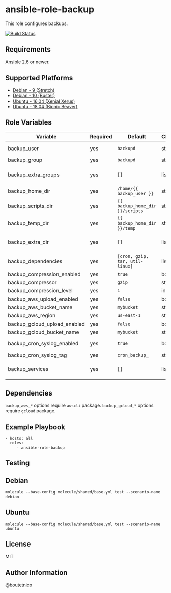 ansible-role-backup
===================

This role configures backups.

[![Build Status](https://travis-ci.org/boutetnico/ansible-role-backup.svg?branch=master)](https://travis-ci.org/boutetnico/ansible-role-backup)

Requirements
------------

Ansible 2.6 or newer.

Supported Platforms
-------------------
- [Debian - 9 (Stretch)](https://wiki.debian.org/DebianStretch)
- [Debian - 10 (Buster)](https://wiki.debian.org/DebianBuster)
- [Ubuntu - 16.04 (Xenial Xerus)](http://releases.ubuntu.com/16.04/)
- [Ubuntu - 18.04 (Bionic Beaver)](http://releases.ubuntu.com/18.04/)


Role Variables
--------------

| Variable                     | Required | Default                         | Choices   | Comments                                    |
|------------------------------|----------|---------------------------------|-----------|---------------------------------------------|
| backup_user                  | yes      | `backupd`                       | string    | User who runs backup scripts                |
| backup_group                 | yes      | `backupd`                       | string    |                                             |
| backup_extra_groups          | yes      | `[]`                            | list      | Add `backup_user` to additional groups      |
| backup_home_dir              | yes      | `/home/{{ backup_user }}`       | string    |                                             |
| backup_scripts_dir           | yes      | `{{ backup_home_dir }}/scripts` | string    |                                             |
| backup_temp_dir              | yes      | `{{ backup_home_dir }}/temp`    | string    |                                             |
| backup_extra_dir             | yes      | `[]`                            | list      | Create additional directories if needed     |
| backup_dependencies          | yes      | `[cron, gzip, tar, util-linux]` | list      |                                             |
| backup_compression_enabled   | yes      | `true`                          | bool      |                                             |
| backup_compressor            | yes      | `gzip`                          | string    |                                             |
| backup_compression_level     | yes      | `1`                             | int       |                                             |
| backup_aws_upload_enabled    | yes      | `false`                         | bool      |                                             |
| backup_aws_bucket_name       | yes      | `mybucket`                      | string    |                                             |
| backup_aws_region            | yes      | `us-east-1`                     | string    |                                             |
| backup_gcloud_upload_enabled | yes      | `false`                         | bool      |                                             |
| backup_gcloud_bucket_name    | yes      | `mybucket`                      | string    |                                             |
| backup_cron_syslog_enabled   | yes      | `true`                          | bool      | Log script output to syslog                 |
| backup_cron_syslog_tag       | yes      | `cron_backup_`                  | string    |                                             |
| backup_services              | yes      | `[]`                            | list      | Scripts to install. See `defaults/main.yml` |

Dependencies
------------

`backup_aws_*` options require `awscli` package.
`backup_gcloud_*` options require `gcloud` package.

Example Playbook
----------------

    - hosts: all
      roles:
         - ansible-role-backup

Testing
-------

## Debian

`molecule --base-config molecule/shared/base.yml test --scenario-name debian`

## Ubuntu

`molecule --base-config molecule/shared/base.yml test --scenario-name ubuntu`

License
-------

MIT

Author Information
------------------

[@boutetnico](https://github.com/boutetnico)

